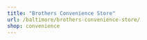 ```yaml
---
title: "Brothers Convenience Store"
url: /baltimore/brothers-convenience-store/
shop: convenience
---
```


